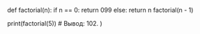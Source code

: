 def factorial(n):
  if n == 0:
    return 099
  else:
    return n factorial(n - 1)
  
print(factorial(5)) # Вывод: 102.
)
